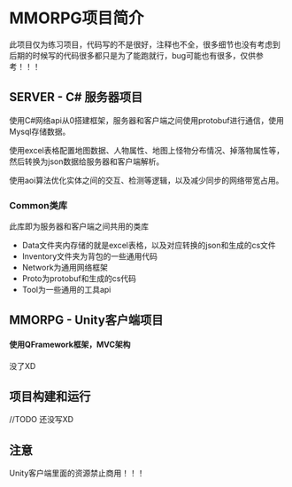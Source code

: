 # MMORPG项目简介
此项目仅为练习项目，代码写的不是很好，注释也不全，很多细节也没有考虑到
后期的时候写的代码很多都只是为了能跑就行，bug可能也有很多，仅供参考！！！

## SERVER - C# 服务器项目

使用C#网络api从0搭建框架，服务器和客户端之间使用protobuf进行通信，使用Mysql存储数据。

使用excel表格配置地图数据、人物属性、地图上怪物分布情况、掉落物属性等，然后转换为json数据给服务器和客户端解析。

使用aoi算法优化实体之间的交互、检测等逻辑，以及减少同步的网络带宽占用。

### Common类库

此库即为服务器和客户端之间共用的类库

- Data文件夹内存储的就是excel表格，以及对应转换的json和生成的cs文件
- Inventory文件夹为背包的一些通用代码
- Network为通用网络框架
- Proto为protobuf和生成的cs代码
- Tool为一些通用的工具api

## MMORPG - Unity客户端项目

#### 使用QFramework框架，MVC架构

没了XD

## 项目构建和运行

//TODO 还没写XD

## 注意

Unity客户端里面的资源禁止商用！！！
